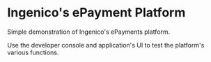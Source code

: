 # Ingenico's ePayment Platform
Simple demonstration of Ingenico's ePayments platform.

Use the developer console and application's UI to test the platform's various functions.
